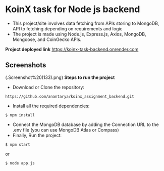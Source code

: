 # KoinX task for Node js backend 
- This project/site involves data fetching from APIs storing to MongoDB, API to fetching depending on requirements and logic
- The project is made using Node.js, Express.js, Axios, MongoDB, Mongoose, and CoinGecko APIs.

**Project deployed link**
https://koinx-task-backend.onrender.com

## Screenshots
(.Screenshot%20(133).png)
**Steps to run the project**
- Download or Clone the repository:
```
https://github.com/anantarya/koinx_assignment_backend.git
```
- Install all the required dependencies:
```
$ npm install
```
- Connect the MongoDB database by adding the Connection URL to the .env file (you can use MongoDB Atlas or Compass)
- Finally, Run the project:
```
$ npm start
```
or
```
$ node app.js
```
